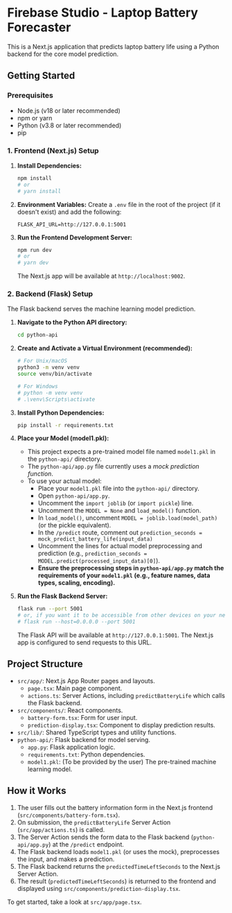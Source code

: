 # Firebase Studio - Laptop Battery Forecaster

This is a Next.js application that predicts laptop battery life using a Python backend for the core model prediction.

## Getting Started

### Prerequisites

*   Node.js (v18 or later recommended)
*   npm or yarn
*   Python (v3.8 or later recommended)
*   pip

### 1. Frontend (Next.js) Setup

1.  **Install Dependencies:**
    ```bash
    npm install
    # or
    # yarn install
    ```

2.  **Environment Variables:**
    Create a `.env` file in the root of the project (if it doesn't exist) and add the following:
    ```
    FLASK_API_URL=http://127.0.0.1:5001
    ```

3.  **Run the Frontend Development Server:**
    ```bash
    npm run dev
    # or
    # yarn dev
    ```
    The Next.js app will be available at `http://localhost:9002`.

### 2. Backend (Flask) Setup

The Flask backend serves the machine learning model prediction.

1.  **Navigate to the Python API directory:**
    ```bash
    cd python-api
    ```

2.  **Create and Activate a Virtual Environment (recommended):**
    ```bash
    # For Unix/macOS
    python3 -m venv venv
    source venv/bin/activate
    
    # For Windows
    # python -m venv venv
    # .\venv\Scripts\activate
    ```

3.  **Install Python Dependencies:**
    ```bash
    pip install -r requirements.txt
    ```

4.  **Place your Model (model1.pkl):**
    *   This project expects a pre-trained model file named `model1.pkl` in the `python-api/` directory.
    *   The `python-api/app.py` file currently uses a *mock prediction function*.
    *   To use your actual model:
        *   Place your `model1.pkl` file into the `python-api/` directory.
        *   Open `python-api/app.py`.
        *   Uncomment the `import joblib` (or `import pickle`) line.
        *   Uncomment the `MODEL = None` and `load_model()` function.
        *   In `load_model()`, uncomment `MODEL = joblib.load(model_path)` (or the pickle equivalent).
        *   In the `/predict` route, comment out `prediction_seconds = mock_predict_battery_life(input_data)`
        *   Uncomment the lines for actual model preprocessing and prediction (e.g., `prediction_seconds = MODEL.predict(processed_input_data)[0]`).
        *   **Ensure the preprocessing steps in `python-api/app.py` match the requirements of your `model1.pkl` (e.g., feature names, data types, scaling, encoding).**

5.  **Run the Flask Backend Server:**
    ```bash
    flask run --port 5001
    # or, if you want it to be accessible from other devices on your network:
    # flask run --host=0.0.0.0 --port 5001
    ```
    The Flask API will be available at `http://127.0.0.1:5001`. The Next.js app is configured to send requests to this URL.

## Project Structure

*   `src/app/`: Next.js App Router pages and layouts.
    *   `page.tsx`: Main page component.
    *   `actions.ts`: Server Actions, including `predictBatteryLife` which calls the Flask backend.
*   `src/components/`: React components.
    *   `battery-form.tsx`: Form for user input.
    *   `prediction-display.tsx`: Component to display prediction results.
*   `src/lib/`: Shared TypeScript types and utility functions.
*   `python-api/`: Flask backend for model serving.
    *   `app.py`: Flask application logic.
    *   `requirements.txt`: Python dependencies.
    *   `model1.pkl`: (To be provided by the user) The pre-trained machine learning model.

## How it Works

1.  The user fills out the battery information form in the Next.js frontend (`src/components/battery-form.tsx`).
2.  On submission, the `predictBatteryLife` Server Action (`src/app/actions.ts`) is called.
3.  The Server Action sends the form data to the Flask backend (`python-api/app.py`) at the `/predict` endpoint.
4.  The Flask backend loads `model1.pkl` (or uses the mock), preprocesses the input, and makes a prediction.
5.  The Flask backend returns the `predictedTimeLeftSeconds` to the Next.js Server Action.
6.  The result (`predictedTimeLeftSeconds`) is returned to the frontend and displayed using `src/components/prediction-display.tsx`.

To get started, take a look at `src/app/page.tsx`.
